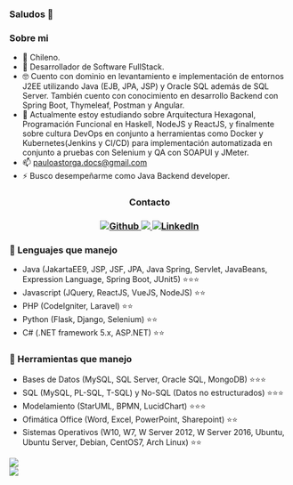 ### Saludos 👋

<!--
**PauloAstorga/PauloAstorga** is a ✨ _special_ ✨ repository because its `README.md` (this file) appears on your GitHub profile.
Here are some ideas to get you started:

- 🔭 I’m currently working on ...
- 🌱 I’m currently learning ...
- 👯 I’m looking to collaborate on ...
- 🤔 I’m looking for help with ...
- 💬 Ask me about ...
- 📫 How to reach me: ...
- 😄 Pronouns: ...
- ⚡ Fun fact: ...
-->
### Sobre mi
- 📍 Chileno.
- 🏢 Desarrollador de Software FullStack.
- 🤓 Cuento con dominio en levantamiento e implementación de entornos J2EE utilizando Java (EJB, JPA, JSP) y Oracle SQL además de SQL Server. También cuento con conocimiento en desarrollo Backend con Spring Boot, Thymeleaf, Postman y Angular.
- 🌱 Actualmente estoy estudiando sobre Arquitectura Hexagonal, Programación Funcional en Haskell, NodeJS y ReactJS, y finalmente sobre cultura DevOps en conjunto a herramientas como Docker y Kubernetes(Jenkins y CI/CD) para implementación automatizada en conjunto a pruebas con Selenium y QA con SOAPUI y JMeter.
- 📫 pauloastorga.docs@gmail.com
- ⚡ Busco desempeñarme como Java Backend developer.

<h3 align='center'>Contacto<h3>
  
<p align='center'>
  
  <a href="https://github.com/PauloAstorga" target="_blank">
    <img alt="Github" src="https://img.shields.io/badge/GitHub-%2312100E.svg?&style=for-the-badge&logo=Github&logoColor=white" />
  </a>
  
  <a href="https://www.instagram.com/mapache.albino/">
    <img src="https://img.shields.io/badge/instagram-%23E4405F.svg?&style=for-the-badge&logo=instagram&logoColor=white" />        
  </a>
  
  <a href="https://www.linkedin.com/in/paulo-a-a9849b202/" target="_blank">
    <img alt="LinkedIn" src="https://img.shields.io/badge/linkedin-%230077B5.svg?&style=for-the-badge&logo=linkedin&logoColor=white" />
  </a> 
  
</p>
 
### 💾 Lenguajes que manejo
- Java (JakartaEE9, JSP, JSF, JPA, Java Spring, Servlet, JavaBeans, Expression Language, Spring Boot, JUnit5) ⭐⭐⭐
- Javascript (JQuery, ReactJS, VueJS, NodeJS) ⭐⭐
- PHP (CodeIgniter, Laravel) ⭐⭐
- Python (Flask, Django, Selenium) ⭐⭐
- C# (.NET framework 5.x, ASP.NET) ⭐⭐

### 🔨 Herramientas que manejo
- Bases de Datos (MySQL, SQL Server, Oracle SQL, MongoDB) ⭐⭐⭐
- SQL (MySQL, PL-SQL, T-SQL) y No-SQL (Datos no estructurados) ⭐⭐⭐
- Modelamiento (StarUML, BPMN, LucidChart) ⭐⭐⭐
- Ofimática Office (Word, Excel, PowerPoint, Sharepoint) ⭐⭐
- Sistemas Operativos (W10, W7, W Server 2012, W Server 2016, Ubuntu, Ubuntu Server, Debian, CentOS7, Arch Linux) ⭐⭐


<div style="display: flex; flex-direction: row;" align='center'>
 <img class="img" src="https://github-readme-stats.vercel.app/api?username=PauloAstorga&show_icons=true&hide=issues&theme=radical" /> 
</div>
 
<div style="display: flex; flex-direction: row;" align='center'>
  <img class="img" src="https://github-readme-stats.vercel.app/api/top-langs/?username=PauloAstorga&layout=compact&theme=radical" /> 
</div>
